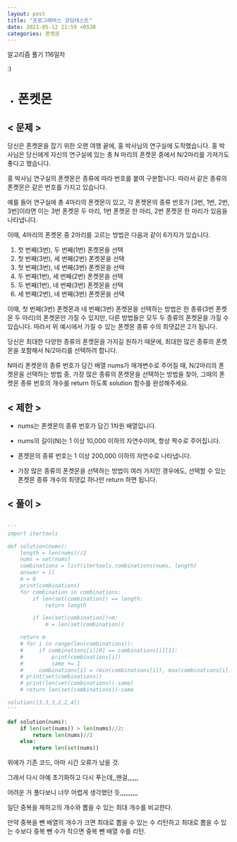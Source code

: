 ```yaml
---
layout: post
title: "프로그래머스 코딩테스트"
date: 2021-05-12 21:59 +0530
categories: 폰켓몬
---
```


알고리즘 풀기 116일차

:)

- # 폰켓몬

>

## < 문제 >

당신은 폰켓몬을 잡기 위한 오랜 여행 끝에, 홍 박사님의 연구실에 도착했습니다. 홍 박사님은 당신에게 자신의 연구실에 있는 총 N 마리의 폰켓몬 중에서 N/2마리를 가져가도 좋다고 했습니다.

홍 박사님 연구실의 폰켓몬은 종류에 따라 번호를 붙여 구분합니다. 따라서 같은 종류의 폰켓몬은 같은 번호를 가지고 있습니다.

예를 들어 연구실에 총 4마리의 폰켓몬이 있고, 각 폰켓몬의 종류 번호가 [3번, 1번, 2번, 3번]이라면 이는 3번 폰켓몬 두 마리, 1번 폰켓몬 한 마리, 2번 폰켓몬 한 마리가 있음을 나타냅니다.

이때, 4마리의 폰켓몬 중 2마리를 고르는 방법은 다음과 같이 6가지가 있습니다.

1. 첫 번째(3번), 두 번째(1번) 폰켓몬을 선택
2. 첫 번째(3번), 세 번째(2번) 폰켓몬을 선택
3. 첫 번째(3번), 네 번째(3번) 폰켓몬을 선택
4. 두 번째(1번), 세 번째(2번) 폰켓몬을 선택
5. 두 번째(1번), 네 번째(3번) 폰켓몬을 선택
6. 세 번째(2번), 네 번째(3번) 폰켓몬을 선택

이때, 첫 번째(3번) 폰켓몬과 네 번째(3번) 폰켓몬을 선택하는 방법은 한 종류(3번 폰켓몬 두 마리)의 폰켓몬만 가질 수 있지만, 다른 방법들은 모두 두 종류의 폰켓몬을 가질 수 있습니다. 따라서 위 예시에서 가질 수 있는 폰켓몬 종류 수의 최댓값은 2가 됩니다.

당신은 최대한 다양한 종류의 폰켓몬을 가지길 원하기 때문에, 최대한 많은 종류의 폰켓몬을 포함해서 N/2마리를 선택하려 합니다.

N마리 폰켓몬의 종류 번호가 담긴 배열 nums가 매개변수로 주어질 때, N/2마리의 폰켓몬을 선택하는 방법 중, 가장 많은 종류의 폰켓몬을 선택하는 방법을 찾아, 그때의 폰켓몬 종류 번호의 개수를 return 하도록 solution 함수를 완성해주세요.

## < 제한 >

- nums는 폰켓몬의 종류 번호가 담긴 1차원 배열입니다.

- nums의 길이(N)는 1 이상 10,000 이하의 자연수이며, 항상 짝수로 주어집니다.

- 폰켓몬의 종류 번호는 1 이상 200,000 이하의 자연수로 나타냅니다.

- 가장 많은 종류의 폰켓몬을 선택하는 방법이 여러 가지인 경우에도, 선택할 수 있는 폰켓몬 종류 개수의 최댓값 하나만 return 하면 됩니다.

## < 풀이 >

```python

'''
import itertools

def solution(nums):
    length = len(nums)//2
    nums = set(nums)
    combinations = list(itertools.combinations(nums, length)
    answer = []
    m = 0
    print(combinations)
    for combination in combinations:
        if len(set(combination)) == length:
            return length

        if len(set(combination))>m:
            m = len(set(combination))

    return m
    # for i in range(len(combinations)):
    #     if combinations[i][0] == combinations[i][1]:
    #         print(combinations[i])
    #         same += 1
    #     combinations[i] = (min(combinations[i]), max(combinations[i]))
    # print(set(combinations))
    # print(len(set(combinations))-same)
    # return len(set(combinations))-same

solution([3,3,3,2,2,4])
'''

def solution(nums):
    if len(set(nums)) > len(nums)//2:
        return len(nums)//2
    else:
        return len(set(nums))

```

위에가 기존 코드, 아마 시간 오류가 났을 것.

그래서 다시 아예 초기화하고 다시 푸는데,,왠걸,,,,,,

어려운 거 풀다보니 너무 어렵게 생각했던 듯,,,,,,,,,,

일단 중복을 제하고의 개수와 뽑을 수 있는 최대 개수를 비교한다.

만약 중복을 뺀 배열의 개수가 크면 최대로 뽑을 수 있는 수 리턴하고 최대로 뽑을 수 있는 수보다 중복 뺀 수가 작으면 중복 뺀 배열 수를 리턴.
